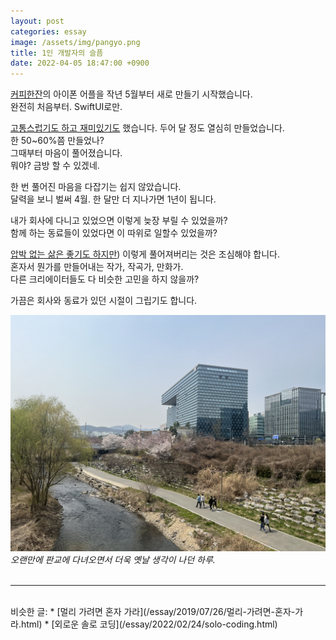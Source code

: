 ```yaml
---
layout: post
categories: essay
image: /assets/img/pangyo.png
title: 1인 개발자의 슬픔
date: 2022-04-05 18:47:00 +0900
---
```


[커피한잔](https://withcoffee.app/?utm_source=jehopage&utm_medium=blog&utm_campaign=v3)의 아이폰 어플을 작년 5월부터 새로 만들기 시작했습니다.  
완전히 처음부터. SwiftUI로만.

[고통스럽기도 하고 재미있기도](/essay/2021/09/05/코딩은-어렵다.html) 했습니다. 두어 달 정도 열심히 만들었습니다.  
한 50~60%쯤 만들었나?  
그때부터 마음이 풀어졌습니다.  
뭐야? 금방 할 수 있겠네.  

한 번 풀어진 마음을 다잡기는 쉽지 않았습니다.  
달력을 보니 벌써 4월. 한 달만 더 지나가면 1년이 됩니다.

내가 회사에 다니고 있었으면 이렇게 늦장 부릴 수 있었을까?  
함께 하는 동료들이 있었다면 이 따위로 일할수 있었을까?

[압박 없는 삶은 좋기도 하지만](/essay/2021/10/21/일정을-잘-산정하지-못하는-개발자.html)) 이렇게 풀어져버리는 것은 조심해야 합니다.  
혼자서 뭔가를 만들어내는 작가, 작곡가, 만화가.  
다른 크리에이터들도 다 비슷한 고민을 하지 않을까?

가끔은 회사와 동료가 있던 시절이 그립기도 합니다.

![](/assets/img/pangyo.png)  
*오랜만에 판교에 다녀오면서 더욱 옛날 생각이 나던 하루.*
<br>
<br>

---

<br>
비슷한 글:
* [멀리 가려면 혼자 가라](/essay/2019/07/26/멀리-가려면-혼자-가라.html)
* [외로운 솔로 코딩](/essay/2022/02/24/solo-coding.html)